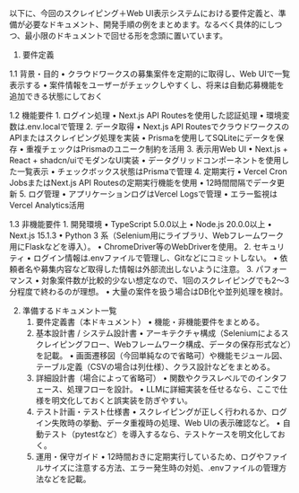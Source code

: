 以下に、今回のスクレイピング＋Web UI表示システムにおける要件定義と、準備が必要なドキュメント、開発手順の例をまとめます。なるべく具体的にしつつ、最小限のドキュメントで回せる形を念頭に置いています。

1. 要件定義

1.1 背景・目的
	•	クラウドワークスの募集案件を定期的に取得し、Web UIで一覧表示する
	•	案件情報をユーザーがチェックしやすくし、将来は自動応募機能を追加できる状態にしておく

1.2 機能要件
	1.	ログイン処理
	•	Next.js API Routesを使用した認証処理
	•	環境変数は.env.localで管理
	2.	データ取得
	•	Next.js API RoutesでクラウドワークスのAPIまたはスクレイピング処理を実装
	•	Prismaを使用してSQLiteにデータを保存
	•	重複チェックはPrismaのユニーク制約を活用
	3.	表示用Web UI
	•	Next.js + React + shadcn/uiでモダンなUI実装
	•	データグリッドコンポーネントを使用した一覧表示
	•	チェックボックス状態はPrismaで管理
	4.	定期実行
	•	Vercel Cron JobsまたはNext.js API Routesの定期実行機能を使用
	•	12時間間隔でデータ更新
	5.	ログ管理
	•	アプリケーションログはVercel Logsで管理
	•	エラー監視はVercel Analytics活用

1.3 非機能要件
	1.	開発環境
	•	TypeScript 5.0.0以上
	•	Node.js 20.0.0以上
	•	Next.js 15.1.3
	•	Python 3 系（Selenium用にライブラリ、Webフレームワーク用にFlaskなどを導入）。
	•	ChromeDriver等のWebDriverを使用。
	2.	セキュリティ
	•	ログイン情報は.envファイルで管理し、Gitなどにコミットしない。
	•	依頼者名や募集内容など取得した情報は外部流出しないように注意。
	3.	パフォーマンス
	•	対象案件数が比較的少ない想定なので、1回のスクレイピングでも2～3分程度で終わるのが理想。
	•	大量の案件を扱う場合はDB化や並列処理を検討。

2. 準備するドキュメント一覧
	1.	要件定義書（本ドキュメント）
	•	機能・非機能要件をまとめる。
	2.	基本設計書 / システム設計書
	•	アーキテクチャ構成（Seleniumによるスクレイピングフロー、Webフレームワーク構成、データの保存形式など）を記載。
	•	画面遷移図（今回単純なので省略可）や機能モジュール図、テーブル定義（CSVの場合は列仕様）、クラス設計などをまとめる。
	3.	詳細設計書（場合によって省略可）
	•	関数やクラスレベルでのインタフェース、処理フローを設計。
	•	LLMに詳細実装を任せるなら、ここで仕様を明文化しておくと誤実装を防ぎやすい。
	4.	テスト計画・テスト仕様書
	•	スクレイピングが正しく行われるか、ログイン失敗時の挙動、データ重複時の処理、Web UIの表示確認など。
	•	自動テスト（pytestなど）を導入するなら、テストケースを明文化しておく。
	5.	運用・保守ガイド
	•	12時間おきに定期実行しているため、ログやファイルサイズに注意する方法、エラー発生時の対処、.envファイルの管理方法などを記載。
